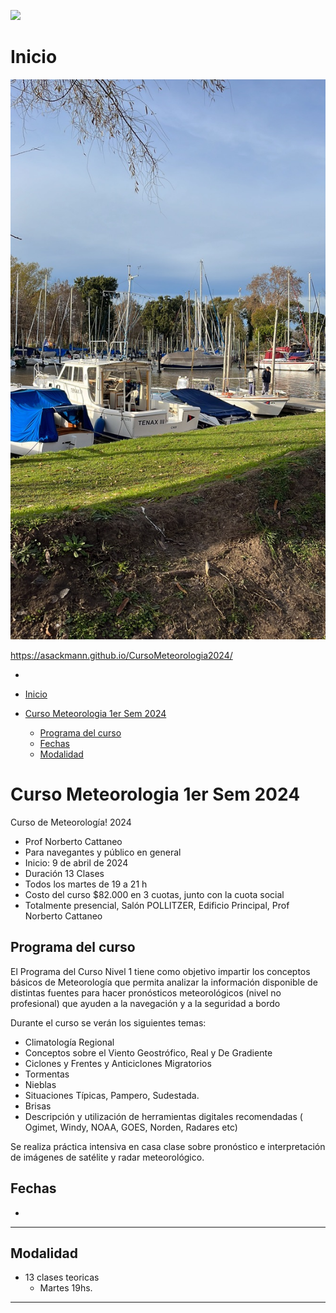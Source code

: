 ![](./images/pabellon.argentina.jpeg)



# Inicio 
![](_media/bg.jpeg) 

https://asackmann.github.io/CursoMeteorologia2024/

-

- [Inicio](#inicio)
- [Curso Meteorologia 1er Sem 2024](#curso-meteorologia-1er-sem-2024)
  - [Programa del curso](#programa-del-curso)
  - [Fechas](#fechas)
  - [Modalidad](#modalidad)


# Curso Meteorologia 1er Sem 2024

Curso de Meteorología! 2024

- Prof Norberto Cattaneo
- Para navegantes y público en general
- Inicio: 9 de abril de 2024
- Duración 13 Clases 
- Todos los martes de 19 a 21 h
- Costo del curso $82.000 en 3 cuotas, junto con la cuota social
- Totalmente presencial, Salón POLLITZER, Edificio Principal, Prof Norberto Cattaneo


## Programa del curso

El Programa del Curso Nivel 1 tiene como objetivo impartir los conceptos básicos de Meteorología que permita analizar la información disponible de distintas fuentes para hacer pronósticos meteorológicos (nivel no profesional) que ayuden a la navegación y a la seguridad a bordo

Durante el curso se verán los siguientes temas:
- Climatología Regional
- Conceptos sobre el Viento Geostrófico, Real y De Gradiente
- Ciclones y Frentes y Anticiclones Migratorios
- Tormentas
- Nieblas
- Situaciones Típicas, Pampero, Sudestada.
- Brisas
- Descripción y utilización de herramientas digitales recomendadas ( Ogimet, Windy, NOAA, GOES, Norden, Radares etc)

Se realiza práctica intensiva en casa clase sobre pronóstico e interpretación de imágenes de satélite y radar meteorológico.



## Fechas
-  
---
## Modalidad
- 13 clases teoricas 
	- Martes 19hs. 

-----------------
